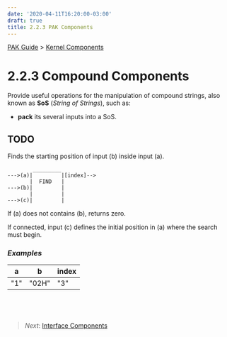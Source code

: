 ```yaml
---
date: '2020-04-11T16:20:00-03:00'
draft: true
title: 2.2.3 PAK Components
---
```


[PAK Guide](0-PAK-index.md) > [Kernel Components](2.2-Kernel-Components.md)

2.2.3 Compound Components
======================

Provide useful operations for the manipulation of compound strings, also known as **SoS** (_String of Strings_), such as:

- **pack** its several inputs into a SoS.



TODO
----

Finds the starting position of input (b) inside input (a).

~~~~~~~~~~~~~~~~~~~~~~~~~~~~~~~~~~~~~~~~~~~~~~~~~~~~~~~~~~~~~~~~~~~~~~~~~~~~~~~~
        _________
--->(a)|         |[index]-->
       |  FIND   |
--->(b)|         |
       |         |
--->(c)|         |
~~~~~~~~~~~~~~~~~~~~~~~~~~~~~~~~~~~~~~~~~~~~~~~~~~~~~~~~~~~~~~~~~~~~~~~~~~~~~~~~

If (a) does not contains (b), returns zero.

If connected, input (c) defines the initial position in (a) where the search
must begin.

### *Examples*

| a   | b     | index |
|-----|-------|-------|
| "1" | "02H" | "3"   |

 
------
>   *Next*: [Interface Components](2.2.4-Interface-Components.md)
